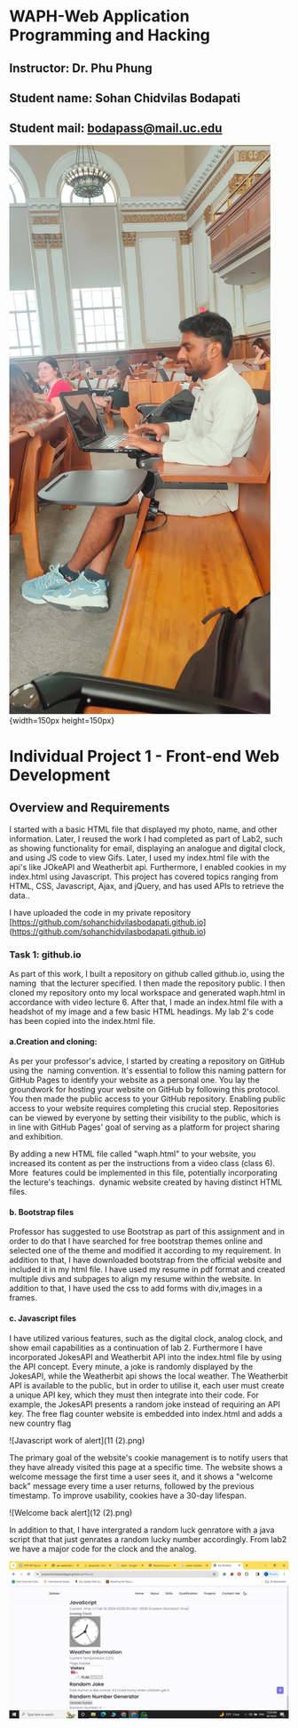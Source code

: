 # WAPH-Web Application Programming and Hacking

## Instructor: Dr. Phu Phung

## Student name: Sohan Chidvilas Bodapati

## Student mail: bodapass@mail.uc.edu

![headshot](assets/img/Pro.jpg){width=150px height=150px}

# Individual Project 1 - Front-end Web Development 

## Overview and Requirements 

I started with a basic HTML file that displayed my photo, name, and other information. Later, I reused the work I had completed as part of Lab2, such as showing functionality for email, displaying an analogue and digital clock, and using JS code to view Gifs. Later, I used my index.html file with the api's like JOkeAPI and Weatherbit api. Furthermore, I enabled cookies in my index.html using Javascript. This project has covered topics ranging from HTML, CSS, Javascript, Ajax, and jQuery, and has used APIs to retrieve the data..

I have uploaded the code in my private repository [https://github.com/sohanchidvilasbodapati.github.io] (https://github.com/sohanchidvilasbodapati.github.io)


### Task 1: github.io

As part of this work, I built a repository on github called github.io, using the naming  that the lecturer specified. I then made the repository public. I then cloned my repository onto my local workspace and generated waph.html in accordance with video lecture 6. After that, I made an index.html file with a headshot of my image and a few basic HTML headings. My lab 2's code has been copied into the index.html file. 

#### a.Creation and cloning:
As per your professor's advice, I started by creating a repository on GitHub using the  naming convention. It's essential to follow this naming pattern for GitHub Pages to identify your website as a personal one. 
You lay the groundwork for hosting your website on GitHub by following this protocol.
You then made the public access to your GitHub repository. Enabling public access to your website requires completing this crucial step. Repositories can be viewed by everyone by setting their visibility to the public, which is in line with GitHub Pages' goal of serving as a platform for project sharing and exhibition.

By adding a new HTML file called "waph.html" to your website, you increased its content as per the instructions from a video class (class 6). More  features could be implemented in this file, potentially incorporating the lecture's teachings.  dynamic website created by having distinct HTML files.


####  b. Bootstrap files

Professor has suggested to use Bootstrap as part of this assignment and in order to do that I have searched for free bootstrap themes online and selected one of the theme and modified it according to my requirement. In addition to that, I have downloaded bootstrap from the official website and included it in my html file. I have used my resume in pdf format and created multiple divs and subpages to align my resume within the website. In addition to that, I have used the css to add forms with div,images in a frames.

#### c. Javascript files

I have utilized various features, such as the digital clock, analog clock, and show email capabilities as a continuation of lab 2. Furthermore I have incorporated JokesAPI and Weatherbit API into the index.html file by using the API concept. Every minute, a joke is randomly displayed by the JokesAPI, while the Weatherbit api shows the local weather.
The Weatherbit API is available to the public, but in order to utilise it, each user must create a unique API key, which they must then integrate into their code. For example, the JokesAPI presents a random joke instead of requiring an API key.
The free flag counter website is embedded into index.html and adds a new country flag

![Javascript work of alert](11 (2).png)

The primary goal of the website's cookie management is to notify users that they have already visited this page at a specific time. The website shows a welcome message the first time a user sees it, and it shows a "welcome back" message every time a user returns, followed by the previous timestamp. To improve usability, cookies have a 30-day lifespan.

![Welcome back alert](12 (2).png)


In addition to that, I have intergrated a random luck genratore with a java script that that just genrates a random lucky number accordingly. From lab2 we have a major code for the clock and the analog. 

![Show all the java script work](13.png)

